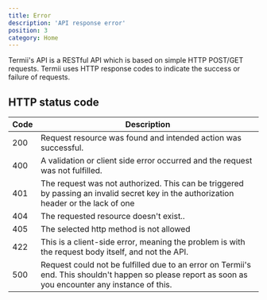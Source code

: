```yaml
---
title: Error 
description: 'API response error'
position: 3
category: Home
---
```


Termii's API is a  RESTful API which is based on simple HTTP POST/GET requests.
Termii uses HTTP response codes to indicate the success or failure of requests.



## HTTP status code
|  Code      | Description |
| ----------- | ----------- |
| 200      | Request resource was found and intended action was successful.        |
| 400      | A validation or client side error occurred and the request was not fulfilled.        |
| 401   |  The request was not authorized. This can be triggered by passing an invalid secret key in the authorization header or the lack of one        |
| 404      | The requested resource doesn't exist..      |
| 405      | The selected http method is not allowed      |
| 422    | This is a client-side error, meaning the problem is with the request body itself, and not the API.      |
| 500   |  Request could not be fulfilled due to an error on Termii's end. This shouldn't happen so please report as soon as you encounter any instance of this.       |


